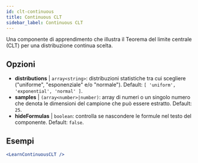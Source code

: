 ```yaml
---
id: clt-continuous
title: Continuous CLT
sidebar_label: Continuous CLT
---
```


Una componente di apprendimento che illustra il Teorema del limite centrale (CLT) per una distribuzione continua scelta.

## Opzioni

* __distributions__ | `array<string>`: distribuzioni statistiche tra cui scegliere ("uniforme", "esponenziale" e/o "normale"). Default: `[
  'uniform',
  'exponential',
  'normal'
]`.
* __samples__ | `(array<number>|number)`: array di numeri o un singolo numero che denota le dimensioni del campione che può essere estratto. Default: `25`.
* __hideFormulas__ | `boolean`: controlla se nascondere le formule nel testo del componente. Default: `false`.


## Esempi

```jsx live
<LearnContinuousCLT />
```

